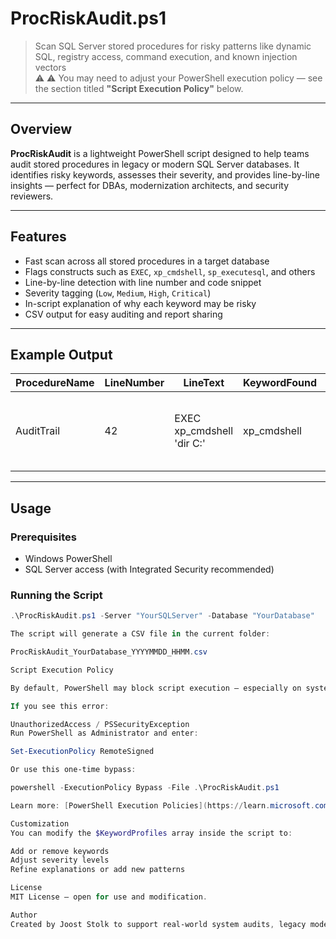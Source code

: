 # ProcRiskAudit.ps1

> Scan SQL Server stored procedures for risky patterns like dynamic SQL, registry access, command execution, and known injection vectors  
> ⚠️ ⚠️ You may need to adjust your PowerShell execution policy — see the section titled **"Script Execution Policy"** below.

---

## Overview

**ProcRiskAudit** is a lightweight PowerShell script designed to help teams audit stored procedures in legacy or modern SQL Server databases. It identifies risky keywords, assesses their severity, and provides line-by-line insights — perfect for DBAs, modernization architects, and security reviewers.

---

## Features

- Fast scan across all stored procedures in a target database
- Flags constructs such as `EXEC`, `xp_cmdshell`, `sp_executesql`, and others
- Line-by-line detection with line number and code snippet
- Severity tagging (`Low`, `Medium`, `High`, `Critical`)
- In-script explanation of why each keyword may be risky
- CSV output for easy auditing and report sharing

---

## Example Output

| ProcedureName | LineNumber | LineText                          | KeywordFound | Severity | RiskReason |
|---------------|------------|-----------------------------------|--------------|----------|------------|
| AuditTrail    | 42         | EXEC xp_cmdshell 'dir C:\'        | xp_cmdshell  | Critical | Executes OS-level commands; high privilege abuse risk |

---

## Usage

### Prerequisites

- Windows PowerShell  
- SQL Server access (with Integrated Security recommended)

### Running the Script

```powershell
.\ProcRiskAudit.ps1 -Server "YourSQLServer" -Database "YourDatabase"

The script will generate a CSV file in the current folder:

ProcRiskAudit_YourDatabase_YYYYMMDD_HHMM.csv

Script Execution Policy

By default, PowerShell may block script execution — especially on systems with strict security settings.

If you see this error:

UnauthorizedAccess / PSSecurityException
Run PowerShell as Administrator and enter:

Set-ExecutionPolicy RemoteSigned

Or use this one-time bypass:

powershell -ExecutionPolicy Bypass -File .\ProcRiskAudit.ps1

Learn more: [PowerShell Execution Policies](https://learn.microsoft.com/en-us/powershell/module/microsoft.powershell.core/about/about_execution_policies)

Customization
You can modify the $KeywordProfiles array inside the script to:

Add or remove keywords
Adjust severity levels
Refine explanations or add new patterns

License
MIT License — open for use and modification.

Author
Created by Joost Stolk to support real-world system audits, legacy modernization, and secure database practices. Feedback and contributions welcome.
